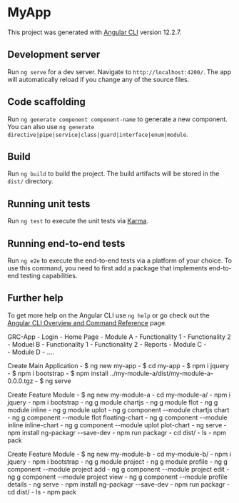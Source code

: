 # MyApp

This project was generated with [Angular CLI](https://github.com/angular/angular-cli) version 12.2.7.

## Development server

Run `ng serve` for a dev server. Navigate to `http://localhost:4200/`. The app will automatically reload if you change any of the source files.

## Code scaffolding

Run `ng generate component component-name` to generate a new component. You can also use `ng generate directive|pipe|service|class|guard|interface|enum|module`.

## Build

Run `ng build` to build the project. The build artifacts will be stored in the `dist/` directory.

## Running unit tests

Run `ng test` to execute the unit tests via [Karma](https://karma-runner.github.io).

## Running end-to-end tests

Run `ng e2e` to execute the end-to-end tests via a platform of your choice. To use this command, you need to first add a package that implements end-to-end testing capabilities.

## Further help

To get more help on the Angular CLI use `ng help` or go check out the [Angular CLI Overview and Command Reference](https://angular.io/cli) page.


GRC-App
	- Login
	- Home Page
		- Module A
			- Functionality 1
			- Functionality 2
		- Moduel B
			- Functionality 1
			- Functionality 2
			- Reports
		- Module C
			-	
		- Module D
			- ....
			

Create Main Application 
	- $ ng new my-app
	- $ cd my-app
	- $ npm i jquery
	- $ npm i bootstrap
	- $ npm install ../my-module-a/dist/my-module-a-0.0.0.tgz
	- $ ng serve


Create Feature Module
	- $ ng new my-module-a
	-  cd my-module-a/
 	-  npm i jquery
 	-  npm i bootstrap
 	-  ng g module chartjs
	-  ng g module flot
 	-  ng g module inline
 	-  ng g module uplot
 	- ng g component --module chartjs chart 
 	-  ng g component --module flot floating-chart
 	-  ng g component --module inline inline-chart
 	-  ng g component --module uplot plot-chart
 	-  ng serve
 	-  npm install ng-packagr --save-dev
 	- npm run packagr
 	- cd dist/
 	-  ls
 	- npm pack

Create Feature Module
	- $ ng new my-module-b
	-  cd my-module-b/
 	-  npm i jquery
 	-  npm i bootstrap
 	-  ng g module project
	-  ng g module profile
 	- ng g component --module project add 
 	-  ng g component --module project edit
 	-  ng g component --module project view
 	-  ng g component --module profile details
 	-  ng serve
 	-  npm install ng-packagr --save-dev
 	- npm run packagr
 	- cd dist/
 	-  ls
 	- npm pack
